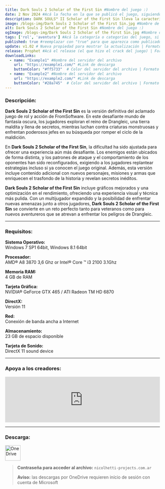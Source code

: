 ```yaml
---
title: Dark Souls 2 Scholar of the First Sin #Nombre del juego :)
date: 2 Nov 2024 #Acá la fecha en la que se publicó el juego, siguiendo este formato: Dia "30", Mes "Oct", Año "2024" = como debe quedar: 30 Oct 2024
description: DARK SOULS™ II Scholar of the First Sin lleva la característica oscuridad de la franquicia y su apasionante jugabilidad a un nuevo nivel. Únete al oscuro viaje y experimenta los sobrecogedores encuentros con enemigos, los peligros diabólicos y los desafíos implacables. #Acá una mini descripción del juego
image: /blogs-img/Dark Souls 2 Scholar of the First Sin.jpg #Nombre de la imagen, por lo general es exactamente el mismo nombre que el juego excluyendo lo ":" (Dos puntos)
alt: Dark Souls 2 Scholar of the First Sin #Nombre del juego :)
ogImage: /blogs-img/Dark Souls 2 Scholar of the First Sin.jpg #Nombre de la imagen, por lo general es exactamente el mismo nombre que el juego excluyendo lo ":" (Dos puntos)
tags: ['rol', 'aventura'] #Acá la categoría o categorías del juego, si es más de una se coloca en este formato: ['categoría1', 'categoría2']
published: true #reemplazar con "true" para que aparezca como publicado
update: v1.02 # Nueva propiedad para mostrar la actualización | Formato: v1.0.0
release: Prophet #Acá el release (el que hizo el crack del juego) | Formato: Nicolhetti
downloadLinks:
  - name: "Example1" #Nombre del servidor del archivo
    url: "https://example1.com/" #Link de descarga
    buttonColor: "#ff5733"  # Color del servidor del archivo | Formato hexadecimal | MediaFire: #0171F0 | Buzzheavier: #FF6600 |
  - name: "Example2" #Nombre del servidor del archivo
    url: "https://example2.com/" #Link de descarga
    buttonColor: "#28a745"  # Color del servidor del archivo | Formato hexadecimal | MediaFire: #0171F0 | Buzzheavier: #FF6600 |
---
```


<!--En VSCode seleccionando una palabra, por ejemplo: "Dark Souls 2 Scholar of the First Sin" y apretando Ctrl+F2 se seleccionan todas las palabras iguales-->

### Descripción:
**Dark Souls 2 Scholar of the First Sin** es la versión definitiva del aclamado juego de rol y acción de FromSoftware. En este desafiante mundo de fantasía oscura, los jugadores exploran el reino de Drangleic, una tierra maldita y llena de secretos, mientras luchan contra criaturas monstruosas y enfrentan poderosos jefes en su búsqueda por romper el ciclo de la maldición.

En **Dark Souls 2 Scholar of the First Sin**, la dificultad ha sido ajustada para ofrecer una experiencia aún más desafiante. Los enemigos están ubicados de forma distinta, y los patrones de ataque y el comportamiento de los oponentes han sido reconfigurados, exigiendo a los jugadores replantear estrategias incluso si ya conocen el juego original. Además, esta versión incluye contenido adicional con nuevos personajes, misiones y armas que enriquecen el trasfondo de la historia y revelan secretos inéditos.

**Dark Souls 2 Scholar of the First Sin** incluye gráficos mejorados y una optimización en el rendimiento, ofreciendo una experiencia visual y técnica más pulida. Con un multijugador expandido y la posibilidad de enfrentar nuevas amenazas junto a otros jugadores, **Dark Souls 2 Scholar of the First Sin** se convierte en un reto perfecto tanto para veteranos como para nuevos aventureros que se atrevan a enfrentar los peligros de Drangleic.

<!--Prompt para Chat-GPT: Hazme una descripción para el juego "Dark Souls 2 Scholar of the First Sin" y cada que menciones "Dark Souls 2 Scholar of the  Sin" ponlo en negrita -->

---

### Requisitos:
**Sistema Operativo:**  
Windows 7 SP1 64bit, Windows 8.1 64bit

**Procesador:**  
AMD® A8 3870 3,6 Ghz or Intel® Core ™ i3 2100 3.1Ghz

**Memoria RAM:**  
4 GB de RAM

**Tarjeta Gráfica:**  
NVIDIA® GeForce GTX 465 / ATI Radeon TM HD 6870

**DirectX:**  
Versión 11

**Red:**  
Conexión de banda ancha a Internet

**Almacenamiento:**  
23 GB de espacio disponible

**Tarjeta de Sonido:**  
DirectX 11 sound device

<!--Si falta o sobra un requisito se quita o se agrega manteniendo el mismo formato-->

---

### Apoya a los creadores:
<iframe src="https://store.steampowered.com/widget/335300/" frameborder="0" style="background-color: transparent; width: 100% !important; aspect-ratio: 646 / 190;"></iframe>

<!--Reemplazar los numeros (AppID) del juego (en este caso 2668510) por el numero (AppID) correspondiente con el juego a publicar-->
<!--El AppID se encuentra en la URL del Juego en Steam-->

---

### Descarga:

[<img src="https://gist.github.com/cxmeel/0dbc95191f239b631c3874f4ccf114e2/raw/download.svg" alt="OneDrive" height="50" />](https://1drv.ms/u/s!Ah59IBm0qGurh70MJkkObg2pTI9-Rw?e=0JKuKt)

<!-- # se debe reemplazar por el link de descarga-->

<!--NOMBRE-DEL-SERVICIO se debe reemplazar por el servicio donde está subido el juego-->

> **Contraseña para acceder al archivo:** `nicolhetti-projects.com.ar`
>
> **Aviso:** las descargas por OneDrive requieren início de sesión con cuenta de Microsoft